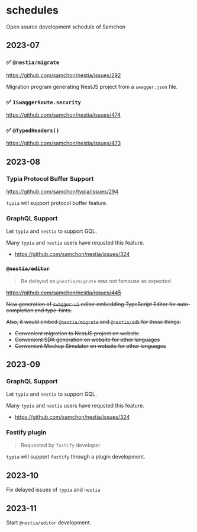 # schedules
Open source development schedule of Samchon




## 2023-07
### ✅ `@nestia/migrate`
https://github.com/samchon/nestia/issues/292

Migration program generating NestJS project from a `swagger.json` file.

### ✅ `ISwaggerRoute.security`
https://github.com/samchon/nestia/issues/474

### ✅ `@TypedHeaders()`
https://github.com/samchon/nestia/issues/473




## 2023-08
### Typia Protocol Buffer Support
https://github.com/samchon/typia/issues/294

`typia` will support protocol buffer feature.

### GraphQL Support
Let `typia` and `nestia` to support GQL.

Many `typia` and `nestia` users have requsted this feature.

  - https://github.com/samchon/nestia/issues/324


### ~~`@nestia/editor`~~
> Be delayed as `@nestia/migrate` was not famouse as expected

~~https://github.com/samchon/nestia/issues/445~~

~~New generation of `swagger-ui` editor embedding TypeScript Editor for auto-completion and type-hints.~~

~~Also, it would embed `@nestia/migrate` and `@nestia/sdk` for those things:~~

  - ~~Convenient migration to NestJS project on website~~
  - ~~Convenient SDK generation on website for other languages~~
  - ~~Convenient Mockup Simulator on website for other languages~~




## 2023-09
### GraphQL Support
Let `typia` and `nestia` to support GQL.

Many `typia` and `nestia` users have requsted this feature.

  - https://github.com/samchon/nestia/issues/324

### Fastify plugin
> Requested by `fastify` developer

`typia` will support `fastify` through a plugin development.



## 2023-10
Fix delayed issues of `typia` and `nestia`




## 2023-11
Start `@nestia/editor` development.

